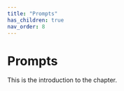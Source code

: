 ```yaml
---
title: "Prompts"
has_children: true
nav_order: 8
---
```


# Prompts
This is the introduction to the chapter.
